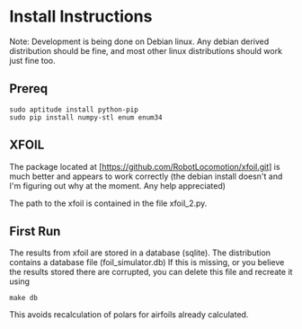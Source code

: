 # Install Instructions

Note: Development is being done on Debian linux. Any debian derived distribution should be fine, and most other linux distributions
should work just fine too. 

## Prereq

    sudo aptitude install python-pip
    sudo pip install numpy-stl enum enum34


## XFOIL

The package located at [https://github.com/RobotLocomotion/xfoil.git] is much
better and appears to work correctly (the debian install doesn't and I'm figuring out
why at the moment. Any help appreciated)

The path to the xfoil is contained in the file xfoil_2.py.


## First Run

The results from xfoil are stored in a database (sqlite). The distribution contains a database file (foil_simulator.db)
If this is missing, or you believe the results stored there are corrupted, you can delete this file and recreate it using

    make db

This avoids recalculation of polars for airfoils already calculated.
